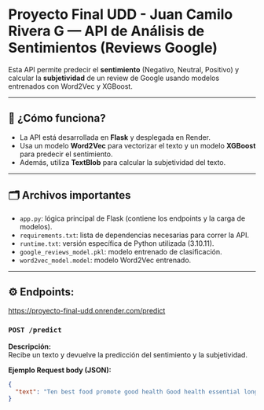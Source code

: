 # Proyecto Final UDD - Juan Camilo Rivera G — API de Análisis de Sentimientos (Reviews Google)

Esta API permite predecir el **sentimiento** (Negativo, Neutral, Positivo) y calcular la **subjetividad** de un review de Google usando modelos entrenados con Word2Vec y XGBoost.

---

## 🚀 ¿Cómo funciona?

- La API está desarrollada en **Flask** y desplegada en Render.
- Usa un modelo **Word2Vec** para vectorizar el texto y un modelo **XGBoost** para predecir el sentimiento.
- Además, utiliza **TextBlob** para calcular la subjetividad del texto.

---

## 🗂 Archivos importantes

- `app.py`: lógica principal de Flask (contiene los endpoints y la carga de modelos).
- `requirements.txt`: lista de dependencias necesarias para correr la API.
- `runtime.txt`: versión específica de Python utilizada (3.10.11).
- `google_reviews_model.pkl`: modelo entrenado de clasificación.
- `word2vec_model.model`: modelo Word2Vec entrenado.

---

## ⚙️ Endpoints:
https://proyecto-final-udd.onrender.com/predict

### `POST /predict`

**Descripción:**  
Recibe un texto y devuelve la predicción del sentimiento y la subjetividad.

**Ejemplo Request body (JSON):**

```json
{
  "text": "Ten best food promote good health Good health essential long healthy lifestyle make habit eat foods promote good health. Eat fruits veggies every day."
}
